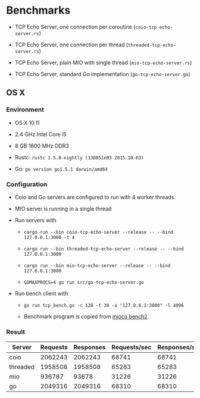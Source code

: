 # Benchmarks

* TCP Echo Server, one connection per coroutine (`coio-tcp-echo-server.rs`)

* TCP Echo Server, one connection per thread (`threaded-tcp-echo-server.rs`)

* TCP Echo Server, plain MIO with single thread (`mio-tcp-echo-server.rs`)

* TCP Echo Server, standard Go implementation (`go-tcp-echo-server.go`)

## OS X

### Environment

* OS X 10.11

* 2.4 GHz Intel Core i5

* 8 GB 1600 MHz DDR3

* Rustc: `rustc 1.5.0-nightly (130851e03 2015-10-03)`

* Go: `go version go1.5.1 darwin/amd64`

### Configuration

* Coio and Go servers are configured to run with 4 worker threads.

* MIO server is running in a single thread

* Run servers with

    - `cargo run --bin coio-tcp-echo-server --release -- --bind 127.0.0.1:3000 -t 4`

    - `cargo run --bin threaded-tcp-echo-server --release -- --bind 127.0.0.1:3000`

    - `cargo run --bin mio-tcp-echo-server --release -- --bind 127.0.0.1:3000`

    - `GOMAXPROCS=4 go run src/go-tcp-echo-server.go`

* Run bench client with

    - `go run tcp_bench.go -c 128 -t 30 -a "127.0.0.1:3000" -l 4096`

    - Benchmark program is copied from [mioco bench2](https://github.com/dpc/mioco#benchmarks).

### Result

| Server        | Requests     | Responses | Requests/sec | Responses/sec |
| ------------- | ------------ | --------- | ------------ | ------------- |
| coio          | 2062243      | 2062243   | 68741        | 68741         |
| threaded      | 1958508      | 1958508   | 65283        | 65283         |
| mio           | 936787       | 93678     | 31226        | 31226         |
| go            | 2049316      | 2049316   | 68310        | 68310         |
